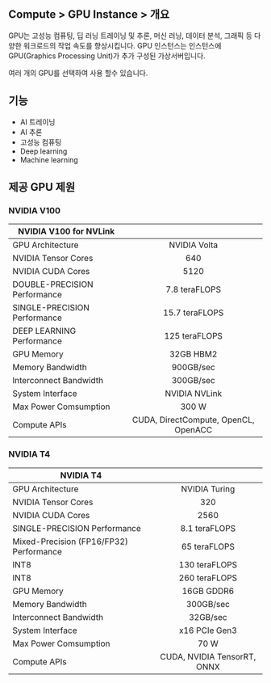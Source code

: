 
## Compute > GPU Instance > 개요

GPU는 고성능 컴퓨팅, 딥 러닝 트레이닝 및 추론, 머신 러닝, 데이터 분석, 그래픽 등 다양한 워크로드의 작업 속도를 향상시킵니다.
GPU 인스턴스는 인스턴스에 GPU(Graphics Processing Unit)가 추가 구성된 가상서버입니다.

여러 개의 GPU를 선택하여 사용 할수 있습니다.


## 기능

* AI 트레이닝
* AI 추론
* 고성능 컴퓨팅
* Deep learning
* Machine learning

## 제공 GPU 제원

### NVIDIA V100

| NVIDIA V100 for NVLink | |
| ----------------------------- | :----------------------------------: |
| GPU  Architecture             |             NVIDIA Volta             |
| NVIDIA Tensor Cores           |                 640                  |
| NVIDIA CUDA Cores             |                 5120                 |
| DOUBLE-PRECISION Performance  |            7.8 teraFLOPS             |
| SINGLE-PRECISION  Performance |            15.7 teraFLOPS            |
| DEEP LEARNING Performance     |            125 teraFLOPS             |
| GPU Memory                    |              32GB HBM2               |
| Memory Bandwidth              |              900GB/sec               |
| Interconnect Bandwidth        |              300GB/sec               |
| System Interface              |            NVIDIA NVLink             |
| Max Power Comsumption         |                300 W                 |
| Compute APIs                  | CUDA, DirectCompute, OpenCL, OpenACC |


### NVIDIA T4

| NVIDIA  T4                               |                             |
| ---------------------------------------- | :---------------------------: |
| GPU Architecture                         | NVIDIA Turing               |
| NVIDIA Tensor Cores                      | 320                         |
| NVIDIA CUDA Cores                        | 2560                        |
| SINGLE-PRECISION  Performance            | 8.1 teraFLOPS               |
| Mixed-Precision  (FP16/FP32) Performance | 65 teraFLOPS                |
| INT8                                     | 130 teraFLOPS               |
| INT8                                     | 260 teraFLOPS               |
| GPU Memory                               | 16GB GDDR6                  |
| Memory Bandwidth                         | 300GB/sec                   |
| Interconnect Bandwidth                   | 32GB/sec                    |
| System Interface                         | x16 PCIe Gen3               |
| Max Power Comsumption                    | 70 W                        |
| Compute APIs                             | CUDA, NVIDIA TensorRT, ONNX |
